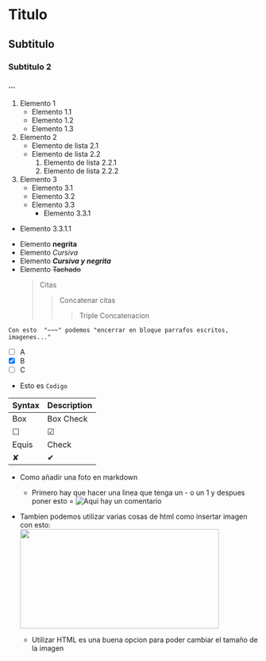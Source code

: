 # Titulo
## Subtitulo
### Subtitulo 2
#### ...

1. Elemento 1
    - Elemento 1.1
    - Elemento 1.2
    - Elemento 1.3
2. Elemento 2
    - Elemento de lista 2.1
    - Elemento de lista 2.2
        1. Elemento de lista 2.2.1
        2. Elemento de lista 2.2.2
3. Elemento 3
    - Elemento 3.1
    - Elemento 3.2
    - Elemento 3.3
        - Elemento 3.3.1

* Elemento 3.3.1.1
- Elemento **negrita**
- Elemento _Cursiva_
- Elemento ***Cursiva y negrita*** 
- Elemento ~~Tachado~~
   >Citas
    >>Concatenar citas
    >>>Triple Concatenacion

~~~
Con esto  "~~~" podemos "encerrar en bloque parrafos escritos, imagenes..."
~~~


- [ ] A
- [x] B
- [ ] C
- Esto es `Codigo`

| Syntax | Description |
| -- | -- |
| Box  | Box Check |
| &#9744; | &#9745;  |
| Equis  | Check |
| &#10008;| &#10004; | 

- Como añadir una foto en markdown
    - Primero hay que hacer una linea que tenga un - o un 1 y despues poner esto =
        ![Aqui hay un comentario](https://git-scm.com/images/logos/downloads/Git-Logo-1788C.png)

- Tambien podemos utilizar varias cosas de html como insertar imagen con esto:
    <br>
    <img height="200px" width="400px" src="https://git-scm.com/images/logos/downloads/Git-Logo-1788C.png">
    - Utilizar HTML es una buena opcion para poder cambiar el tamaño de la imagen
 